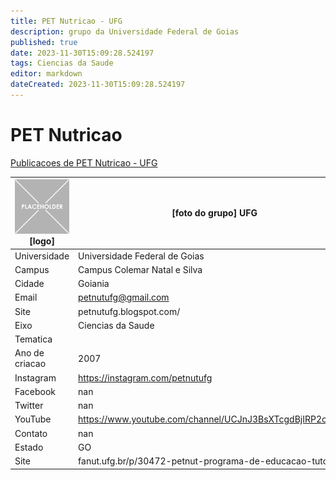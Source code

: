 ```yaml
---
title: PET Nutricao - UFG
description: grupo da Universidade Federal de Goias
published: true
date: 2023-11-30T15:09:28.524197
tags: Ciencias da Saude
editor: markdown
dateCreated: 2023-11-30T15:09:28.524197
---
```


# PET Nutricao

[Publicacoes de PET Nutricao - UFG](/atividade/290PETNutricaoUFG/feed.md)

| ![placeholder.png](/placeholder.png) [logo] | [foto do grupo] UFG         |
| ------------------------------------------- | ------------------------------------------------- |
| Universidade                                | Universidade Federal de Goias      |
| Campus                                      | Campus Colemar Natal e Silva            |
| Cidade                                      | Goiania             |
| Email                                       | petnutufg@gmail.com             |
| Site                                        | petnutufg.blogspot.com/              |
| Eixo                                        | Ciencias da Saude              |
| Tematica                                    |           |
| Ano de criacao                              | 2007        |
| Instagram                                   | https://instagram.com/petnutufg         |
| Facebook                                    | nan          |
| Twitter                                     | nan           |
| YouTube                                     | https://www.youtube.com/channel/UCJnJ3BsXTcgdBjIRP2o6zHw           |
| Contato                                     | nan         |
| Estado                                      |  GO            |
| Site                                        | fanut.ufg.br/p/30472-petnut-programa-de-educacao-tutorial |
